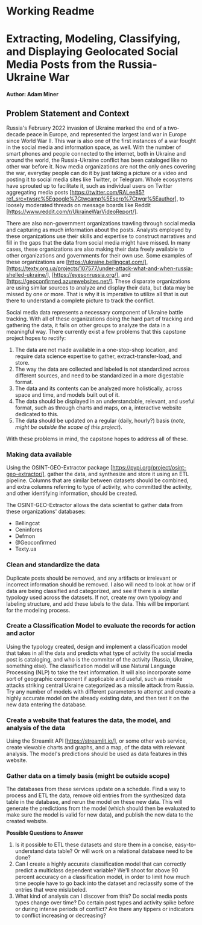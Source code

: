 # Working Readme

# Extracting, Modeling, Classifying, and Displaying Geolocated Social Media Posts from the Russia-Ukraine War

**Author: Adam Miner**

## Problem Statement and Context

Russia's February 2022 invasion of Ukraine marked the end of a two-decade peace in Europe, and represented the largest land war in Europe since World War II. This war is also one of the first instances of a war fought in the social media and information space, as well. With the number of smart phones and people connected to the internet, both in Ukraine and around the world, the Russia-Ukraine conflict has been cataloged like no other war before it. Now media organizations are not the only ones covering the war, everyday people can do it by just taking a picture or a video and posting it to social media sites like Twitter, or Telegram. Whole ecosystems have sprouted up to facilitate it, such as individual users on Twitter aggregating media posts [https://twitter.com/RALee85?ref_src=twsrc%5Egoogle%7Ctwcamp%5Eserp%7Ctwgr%5Eauthor], to loosely moderated threads on message boards like Reddit [https://www.reddit.com/r/UkraineWarVideoReport/].

There are also non-government organizations trawling through social media and capturing as much information about the posts. Analysts employed by these organizations use their skills and expertise to construct narratives and fill in the gaps that the data from social media might have missed. In many cases, these organizations are also making their data freely available to other organizations and governments for their own use. Some examples of these organizations are [https://ukraine.bellingcat.com/], [https://texty.org.ua/projects/107577/under-attack-what-and-when-russia-shelled-ukraine/], [https://eyesonrussia.org/], and [https://geoconfirmed.azurewebsites.net/]. These disparate organizations are using similar sources to analyze and display their data, but data may be missed by one or more. That is why it is imperative to utilize all that is out there to understand a complete picture to track the conflict. 

Social media data represents a necessary component of Ukraine battle tracking. With all of these organizations doing the hard part of tracking and gathering the data, it falls on other groups to analyze the data in a meaningful way. There currently exist a few problems that this capstone project hopes to rectify:

1. The data are not made available in a one-stop-shop location, and require data science expertise to gather, extract-transfer-load, and store.
2. The way the data are collected and labeled is not standardized across different sources, and need to be standardized in a more digestable format.
3. The data and its contents can be analyzed more holistically, across space and time, and models built out of it.
4. The data should be displayed in an understandable, relevant, and useful format, such as through charts and maps, on a, interactive website dedicated to this.
5. The data should be updated on a regular (daily, hourly?) basis (_note, might be outside the scope of this project_).

With these problems in mind, the capstone hopes to address all of these.

### Making data available
Using the OSINT-GEO-Extractor package [https://pypi.org/project/osint-geo-extractor/], gather the data, and synthesize and store it using an ETL pipeline. Columns that are similar between datasets should be combined, and extra columns referring to type of activity, who committed the activity, and other identifying information, should be created.

The OSINT-GEO-Extractor allows the data scientist to gather data from these organizations' databases:
- Bellingcat
- Ceninfores
- Defmon
- @Geoconfirmed
- Texty.ua

### Clean and standardize the data
Duplicate posts should be removed, and any artifacts or irrelevant or incorrect information should be removed. I also will need to look at how or if data are being classified and categorized, and see if there is a similar typology used across the datasets. If not, create my own typology and labeling structure, and add these labels to the data. This will be important for the modeling process.

### Create a Classification Model to evaluate the records for action and actor
Using the typology created, design and implement a classification model that takes in all the data and predicts what type of activity the social media post is cataloging, and who is the commitor of the activity (Russia, Ukraine, something else). The classification model will use Natural Language Processing (NLP) to take the text information. It will also incorporate some sort of geographic component if applicable and useful, such as missile attacks striking central Ukraine categorized as a missile attack from Russia. Try any number of models with different parameters to attempt and create a highly accurate model on the already existing data, and then test it on the new data entering the database.

### Create a website that features the data, the model, and analysis of the data
Using the Streamlit API [https://streamlit.io/], or some other web service, create viewable charts and graphs, and a map, of the data with relevant analysis. The model's predictions should be used as data features in this website.

### Gather data on a timely basis (might be outside scope)
The databases from these services update on a schedule. Find a way to process and ETL the data, remove old entries from the synthesized data table in the database, and rerun the model on these new data. This will generate the predictions from the model (which should then be evaluated to make sure the model is valid for new data), and publish the new data to the created website.

**Possible Questions to Answer**
1. Is it possible to ETL these datasets and store them in a concise, easy-to-understand data table? Or will work on a relational database need to be done?
2. Can I create a highly accurate classification model that can correctly predict a multiclass dependent variable? We'll shoot for above 90 percent accuracy on a classification model, in order to limit how much time people have to go back into the dataset and reclassify some of the entries that were mislabeled.
3. What kind of analysis can I discover from this? Do social media posts types change over time? Do certain post types and activity spike before or during intense periods of conflict? Are there any tippers or indicators to conflict increasing or decreasing?
